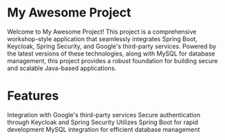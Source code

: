 # My Awesome Project
Welcome to My Awesome Project! This project is a comprehensive workshop-style application that seamlessly integrates Spring Boot, Keycloak, Spring Security, and Google's third-party services. Powered by the latest versions of these technologies, along with MySQL for database management, this project provides a robust foundation for building secure and scalable Java-based applications.

# Features
Integration with Google's third-party services
Secure authentication through Keycloak and Spring Security
Utilizes Spring Boot for rapid development
MySQL integration for efficient database management
